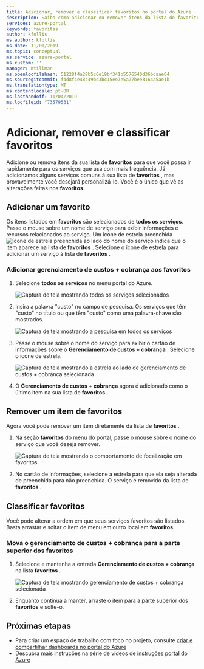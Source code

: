 ```yaml
---
title: Adicionar, remover e classificar favoritos no portal do Azure | Microsoft Docs
description: Saiba como adicionar ou remover itens da lista de favoritos e classificar a ordem dos itens
services: azure-portal
keywords: favoritas
author: kfollis
ms.author: kfollis
ms.date: 11/01/2019
ms.topic: conceptual
ms.service: azure-portal
ms.custom: ''
manager: mtillman
ms.openlocfilehash: 51228f4a28b5c6e19bf341b5576540d36bcaae64
ms.sourcegitcommit: f4d8f4e48c49bd3bc15ee7e5a77bee3164a5ae1b
ms.translationtype: MT
ms.contentlocale: pt-BR
ms.lasthandoff: 11/04/2019
ms.locfileid: "73579531"
---
```

# <a name="add-remove-and-sort-favorites"></a>Adicionar, remover e classificar favoritos

Adicione ou remova itens da sua lista de **favoritos** para que você possa ir rapidamente para os serviços que usa com mais frequência. Já adicionamos alguns serviços comuns à sua lista de **favoritos** , mas provavelmente você desejará personalizá-lo. Você é o único que vê as alterações feitas nos **favoritos**.

## <a name="add-a-favorite"></a>Adicionar um favorito

Os itens listados em **favoritos** são selecionados de **todos os serviços**. Passe o mouse sobre um nome de serviço para exibir informações e recursos relacionados ao serviço. Um ícone de estrela preenchida ![ícone de estrela preenchida](./media/azure-portal-add-remove-sort-favorites/azure-portal-favorites-graystar.png) ao lado do nome do serviço indica que o item aparece na lista de **favoritos** . Selecione o ícone de estrela para adicionar um serviço à lista de **favoritos** .

### <a name="add-cost-management--billing-to-favorites"></a>Adicionar gerenciamento de custos + cobrança aos favoritos

1. Selecione **todos os serviços** no menu portal do Azure.

    ![Captura de tela mostrando todos os serviços selecionados](./media/azure-portal-add-remove-sort-favorites/azure-portal-favorites-new-all-services.png)

1. Insira a palavra "custo" no campo de pesquisa. Os serviços que têm "custo" no título ou que têm "custo" como uma palavra-chave são mostrados.

   ![Captura de tela mostrando a pesquisa em todos os serviços](./media/azure-portal-add-remove-sort-favorites/azure-portal-favorites-find-service.png)

1. Passe o mouse sobre o nome do serviço para exibir o cartão de informações sobre o **Gerenciamento de custos + cobrança** . Selecione o ícone de estrela.

   ![Captura de tela mostrando a estrela ao lado de gerenciamento de custos + cobrança selecionada](./media/azure-portal-add-remove-sort-favorites/azure-portal-favorites-add.png)

1. O **Gerenciamento de custos + cobrança** agora é adicionado como o último item na sua lista de **favoritos** .

## <a name="remove-an-item-from-favorites"></a>Remover um item de favoritos

Agora você pode remover um item diretamente da lista de **favoritos** .

1. Na seção **favoritos** do menu do portal, passe o mouse sobre o nome do serviço que você deseja remover.

   ![Captura de tela mostrando o comportamento de focalização em favoritos](./media/azure-portal-add-remove-sort-favorites/azure-portal-favorites-remove.png)

2. No cartão de informações, selecione a estrela para que ela seja alterada de preenchida para não preenchida. O serviço é removido da lista de **favoritos** .

## <a name="sort-favorites"></a>Classificar favoritos

Você pode alterar a ordem em que seus serviços favoritos são listados. Basta arrastar e soltar o item de menu em outro local em **favoritos**.

### <a name="move-cost-management--billing-to-the-top-of-favorites"></a>Mova o gerenciamento de custos + cobrança para a parte superior dos favoritos

1. Selecione e mantenha a entrada **Gerenciamento de custos + cobrança** na lista **favoritos** .

   ![Captura de tela mostrando gerenciamento de custos + cobrança selecionada](./media/azure-portal-add-remove-sort-favorites/azure-portal-favorites-sort.png)

1. Enquanto continua a manter, arraste o item para a parte superior dos **favoritos** e solte-o.

## <a name="next-steps"></a>Próximas etapas

* Para criar um espaço de trabalho com foco no projeto, consulte [criar e compartilhar dashboards no portal do Azure](../azure-portal/azure-portal-dashboards.md)
* Descubra mais instruções na série de vídeos de [instruções portal do Azure](https://www.youtube.com/playlist?list=PLLasX02E8BPBKgXP4oflOL29TtqTzwhxR)